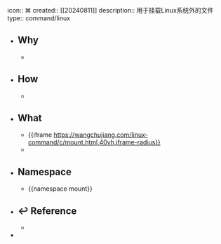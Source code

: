 icon:: ⌘
created:: [[20240811]]
description:: 用于挂载Linux系统外的文件
type:: command/linux

- ## Why
  -
- ## How
  -
- ## What
  - {{iframe https://wangchujiang.com/linux-command/c/mount.html,40vh,iframe-radius}}
  -
- ## Namespace
  - {{namespace mount}}
- ## ↩ Reference
  -
-